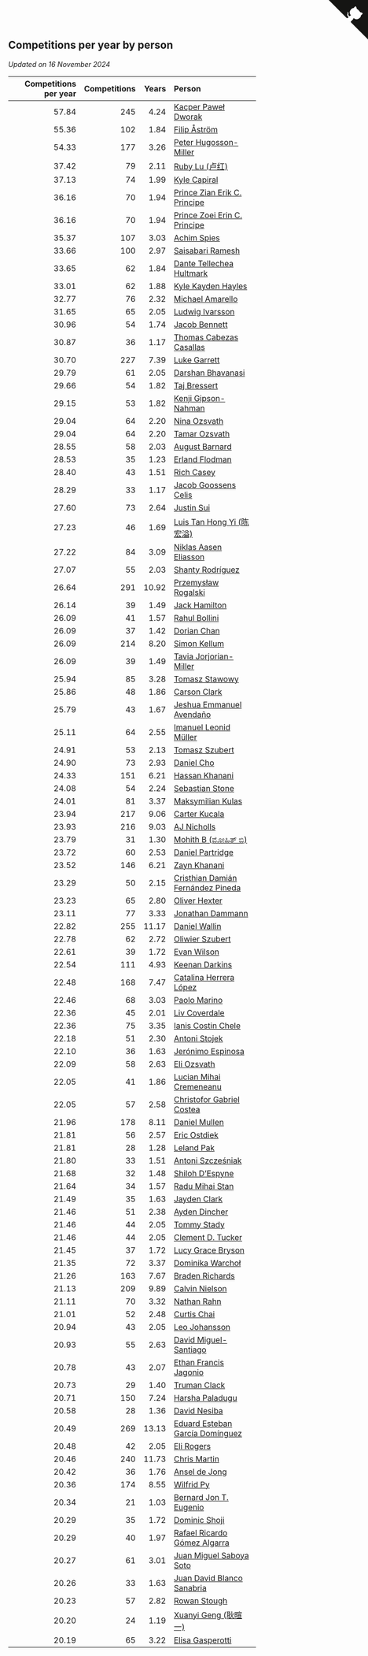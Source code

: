 ## Competitions per year by person

*Updated on 16 November 2024*

| Competitions per year | Competitions | Years | Person |
| ---: | ---: | ---: | :--- |
| 57.84 | 245 | 4.24 | [Kacper Paweł Dworak](https://www.worldcubeassociation.org/persons/2020DWOR01) |
| 55.36 | 102 | 1.84 | [Filip Åström](https://www.worldcubeassociation.org/persons/2023ASTR01) |
| 54.33 | 177 | 3.26 | [Peter Hugosson-Miller](https://www.worldcubeassociation.org/persons/2021HUGO01) |
| 37.42 | 79 | 2.11 | [Ruby Lu (卢红)](https://www.worldcubeassociation.org/persons/2022LURU01) |
| 37.13 | 74 | 1.99 | [Kyle Capiral](https://www.worldcubeassociation.org/persons/2022CAPI02) |
| 36.16 | 70 | 1.94 | [Prince Zian Erik C. Principe](https://www.worldcubeassociation.org/persons/2022PRIN08) |
| 36.16 | 70 | 1.94 | [Prince Zoei Erin C. Principe](https://www.worldcubeassociation.org/persons/2022PRIN09) |
| 35.37 | 107 | 3.03 | [Achim Spies](https://www.worldcubeassociation.org/persons/2021SPIE01) |
| 33.66 | 100 | 2.97 | [Saisabari Ramesh](https://www.worldcubeassociation.org/persons/2021RAME01) |
| 33.65 | 62 | 1.84 | [Dante Tellechea Hultmark](https://www.worldcubeassociation.org/persons/2023HULT01) |
| 33.01 | 62 | 1.88 | [Kyle Kayden Hayles](https://www.worldcubeassociation.org/persons/2022HAYL02) |
| 32.77 | 76 | 2.32 | [Michael Amarello](https://www.worldcubeassociation.org/persons/2022AMAR09) |
| 31.65 | 65 | 2.05 | [Ludwig Ivarsson](https://www.worldcubeassociation.org/persons/2022IVAR01) |
| 30.96 | 54 | 1.74 | [Jacob Bennett](https://www.worldcubeassociation.org/persons/2023BENN04) |
| 30.87 | 36 | 1.17 | [Thomas Cabezas Casallas](https://www.worldcubeassociation.org/persons/2023CASA08) |
| 30.70 | 227 | 7.39 | [Luke Garrett](https://www.worldcubeassociation.org/persons/2017GARR05) |
| 29.79 | 61 | 2.05 | [Darshan Bhavanasi](https://www.worldcubeassociation.org/persons/2022BHAV01) |
| 29.66 | 54 | 1.82 | [Taj Bressert](https://www.worldcubeassociation.org/persons/2023BRES01) |
| 29.15 | 53 | 1.82 | [Kenji Gipson-Nahman](https://www.worldcubeassociation.org/persons/2023GIPS01) |
| 29.04 | 64 | 2.20 | [Nina Ozsvath](https://www.worldcubeassociation.org/persons/2022OZSV03) |
| 29.04 | 64 | 2.20 | [Tamar Ozsvath](https://www.worldcubeassociation.org/persons/2022OZSV04) |
| 28.55 | 58 | 2.03 | [August Barnard](https://www.worldcubeassociation.org/persons/2022BARN21) |
| 28.53 | 35 | 1.23 | [Erland Flodman](https://www.worldcubeassociation.org/persons/2023FLOD01) |
| 28.40 | 43 | 1.51 | [Rich Casey](https://www.worldcubeassociation.org/persons/2023CASE06) |
| 28.29 | 33 | 1.17 | [Jacob Goossens Celis](https://www.worldcubeassociation.org/persons/2023CELI06) |
| 27.60 | 73 | 2.64 | [Justin Sui](https://www.worldcubeassociation.org/persons/2022SUIJ01) |
| 27.23 | 46 | 1.69 | [Luis Tan Hong Yi (陈宏溢)](https://www.worldcubeassociation.org/persons/2023YILU01) |
| 27.22 | 84 | 3.09 | [Niklas Aasen Eliasson](https://www.worldcubeassociation.org/persons/2021ELIA01) |
| 27.07 | 55 | 2.03 | [Shanty Rodríguez](https://www.worldcubeassociation.org/persons/2022CUBI01) |
| 26.64 | 291 | 10.92 | [Przemysław Rogalski](https://www.worldcubeassociation.org/persons/2013ROGA02) |
| 26.14 | 39 | 1.49 | [Jack Hamilton](https://www.worldcubeassociation.org/persons/2023HAMI08) |
| 26.09 | 41 | 1.57 | [Rahul Bollini](https://www.worldcubeassociation.org/persons/2023BOLL01) |
| 26.09 | 37 | 1.42 | [Dorian Chan](https://www.worldcubeassociation.org/persons/2023DORI01) |
| 26.09 | 214 | 8.20 | [Simon Kellum](https://www.worldcubeassociation.org/persons/2016KELL12) |
| 26.09 | 39 | 1.49 | [Tavia Jorjorian-Miller](https://www.worldcubeassociation.org/persons/2023JORJ01) |
| 25.94 | 85 | 3.28 | [Tomasz Stawowy](https://www.worldcubeassociation.org/persons/2021STAW01) |
| 25.86 | 48 | 1.86 | [Carson Clark](https://www.worldcubeassociation.org/persons/2023CLAR02) |
| 25.79 | 43 | 1.67 | [Jeshua Emmanuel Avendaño](https://www.worldcubeassociation.org/persons/2023AVEN01) |
| 25.11 | 64 | 2.55 | [Imanuel Leonid Müller](https://www.worldcubeassociation.org/persons/2022MULL02) |
| 24.91 | 53 | 2.13 | [Tomasz Szubert](https://www.worldcubeassociation.org/persons/2022SZUB02) |
| 24.90 | 73 | 2.93 | [Daniel Cho](https://www.worldcubeassociation.org/persons/2021CHOD01) |
| 24.33 | 151 | 6.21 | [Hassan Khanani](https://www.worldcubeassociation.org/persons/2018KHAN26) |
| 24.08 | 54 | 2.24 | [Sebastian Stone](https://www.worldcubeassociation.org/persons/2022STON09) |
| 24.01 | 81 | 3.37 | [Maksymilian Kulas](https://www.worldcubeassociation.org/persons/2021KULA02) |
| 23.94 | 217 | 9.06 | [Carter Kucala](https://www.worldcubeassociation.org/persons/2015KUCA01) |
| 23.93 | 216 | 9.03 | [AJ Nicholls](https://www.worldcubeassociation.org/persons/2015NICH04) |
| 23.79 | 31 | 1.30 | [Mohith B (ಮೋಹಿತ್ ಬಿ)](https://www.worldcubeassociation.org/persons/2023BMOH01) |
| 23.72 | 60 | 2.53 | [Daniel Partridge](https://www.worldcubeassociation.org/persons/2022PART02) |
| 23.52 | 146 | 6.21 | [Zayn Khanani](https://www.worldcubeassociation.org/persons/2018KHAN28) |
| 23.29 | 50 | 2.15 | [Cristhian Damián Fernández Pineda](https://www.worldcubeassociation.org/persons/2022PINE05) |
| 23.23 | 65 | 2.80 | [Oliver Hexter](https://www.worldcubeassociation.org/persons/2022HEXT01) |
| 23.11 | 77 | 3.33 | [Jonathan Dammann](https://www.worldcubeassociation.org/persons/2021DAMM01) |
| 22.82 | 255 | 11.17 | [Daniel Wallin](https://www.worldcubeassociation.org/persons/2013WALL03) |
| 22.78 | 62 | 2.72 | [Oliwier Szubert](https://www.worldcubeassociation.org/persons/2022SZUB01) |
| 22.61 | 39 | 1.72 | [Evan Wilson](https://www.worldcubeassociation.org/persons/2023WILS11) |
| 22.54 | 111 | 4.93 | [Keenan Darkins](https://www.worldcubeassociation.org/persons/2019DARK02) |
| 22.48 | 168 | 7.47 | [Catalina Herrera López](https://www.worldcubeassociation.org/persons/2017LOPE31) |
| 22.46 | 68 | 3.03 | [Paolo Marino](https://www.worldcubeassociation.org/persons/2021MARI04) |
| 22.36 | 45 | 2.01 | [Liv Coverdale](https://www.worldcubeassociation.org/persons/2022COVE02) |
| 22.36 | 75 | 3.35 | [Ianis Costin Chele](https://www.worldcubeassociation.org/persons/2021CHEL01) |
| 22.18 | 51 | 2.30 | [Antoni Stojek](https://www.worldcubeassociation.org/persons/2022STOJ03) |
| 22.10 | 36 | 1.63 | [Jerónimo Espinosa](https://www.worldcubeassociation.org/persons/2023ESPI07) |
| 22.09 | 58 | 2.63 | [Eli Ozsvath](https://www.worldcubeassociation.org/persons/2022OZSV01) |
| 22.05 | 41 | 1.86 | [Lucian Mihai Cremeneanu](https://www.worldcubeassociation.org/persons/2023CREM01) |
| 22.05 | 57 | 2.58 | [Christofor Gabriel Costea](https://www.worldcubeassociation.org/persons/2022COST03) |
| 21.96 | 178 | 8.11 | [Daniel Mullen](https://www.worldcubeassociation.org/persons/2016MULL04) |
| 21.81 | 56 | 2.57 | [Eric Ostdiek](https://www.worldcubeassociation.org/persons/2022OSTD01) |
| 21.81 | 28 | 1.28 | [Leland Pak](https://www.worldcubeassociation.org/persons/2023PAKL02) |
| 21.80 | 33 | 1.51 | [Antoni Szcześniak](https://www.worldcubeassociation.org/persons/2023SZCZ04) |
| 21.68 | 32 | 1.48 | [Shiloh D’Espyne](https://www.worldcubeassociation.org/persons/2023DESP01) |
| 21.64 | 34 | 1.57 | [Radu Mihai Stan](https://www.worldcubeassociation.org/persons/2023STAN09) |
| 21.49 | 35 | 1.63 | [Jayden Clark](https://www.worldcubeassociation.org/persons/2023CLAR13) |
| 21.46 | 51 | 2.38 | [Ayden Dincher](https://www.worldcubeassociation.org/persons/2022DINC01) |
| 21.46 | 44 | 2.05 | [Tommy Stady](https://www.worldcubeassociation.org/persons/2022STAD01) |
| 21.46 | 44 | 2.05 | [Clement D. Tucker](https://www.worldcubeassociation.org/persons/2022TUCK09) |
| 21.45 | 37 | 1.72 | [Lucy Grace Bryson](https://www.worldcubeassociation.org/persons/2023BRYS01) |
| 21.35 | 72 | 3.37 | [Dominika Warchoł](https://www.worldcubeassociation.org/persons/2021WARC01) |
| 21.26 | 163 | 7.67 | [Braden Richards](https://www.worldcubeassociation.org/persons/2017RICH02) |
| 21.13 | 209 | 9.89 | [Calvin Nielson](https://www.worldcubeassociation.org/persons/2014NIEL03) |
| 21.11 | 70 | 3.32 | [Nathan Rahn](https://www.worldcubeassociation.org/persons/2021RAHN01) |
| 21.01 | 52 | 2.48 | [Curtis Chai](https://www.worldcubeassociation.org/persons/2022CHAI02) |
| 20.94 | 43 | 2.05 | [Leo Johansson](https://www.worldcubeassociation.org/persons/2022JOHA08) |
| 20.93 | 55 | 2.63 | [David Miguel-Santiago](https://www.worldcubeassociation.org/persons/2022MIGU02) |
| 20.78 | 43 | 2.07 | [Ethan Francis Jagonio](https://www.worldcubeassociation.org/persons/2022JAGO03) |
| 20.73 | 29 | 1.40 | [Truman Clack](https://www.worldcubeassociation.org/persons/2023CLAC02) |
| 20.71 | 150 | 7.24 | [Harsha Paladugu](https://www.worldcubeassociation.org/persons/2017PALA08) |
| 20.58 | 28 | 1.36 | [David Nesiba](https://www.worldcubeassociation.org/persons/2023NESI01) |
| 20.49 | 269 | 13.13 | [Eduard Esteban García Domínguez](https://www.worldcubeassociation.org/persons/2011EDUA01) |
| 20.48 | 42 | 2.05 | [Eli Rogers](https://www.worldcubeassociation.org/persons/2022ROGE05) |
| 20.46 | 240 | 11.73 | [Chris Martin](https://www.worldcubeassociation.org/persons/2013MART03) |
| 20.42 | 36 | 1.76 | [Ansel de Jong](https://www.worldcubeassociation.org/persons/2023JONG01) |
| 20.36 | 174 | 8.55 | [Wilfrid Py](https://www.worldcubeassociation.org/persons/2016PYWI01) |
| 20.34 | 21 | 1.03 | [Bernard Jon T. Eugenio](https://www.worldcubeassociation.org/persons/2023EUGE02) |
| 20.29 | 35 | 1.72 | [Dominic Shoji](https://www.worldcubeassociation.org/persons/2023SHOJ01) |
| 20.29 | 40 | 1.97 | [Rafael Ricardo Gómez Algarra](https://www.worldcubeassociation.org/persons/2022ALGA01) |
| 20.27 | 61 | 3.01 | [Juan Miguel Saboya Soto](https://www.worldcubeassociation.org/persons/2021SOTO01) |
| 20.26 | 33 | 1.63 | [Juan David Blanco Sanabria](https://www.worldcubeassociation.org/persons/2023SANA04) |
| 20.23 | 57 | 2.82 | [Rowan Stough](https://www.worldcubeassociation.org/persons/2022STOU01) |
| 20.20 | 24 | 1.19 | [Xuanyi Geng (耿暄一)](https://www.worldcubeassociation.org/persons/2023GENG02) |
| 20.19 | 65 | 3.22 | [Elisa Gasperotti](https://www.worldcubeassociation.org/persons/2021GASP01) |


<a href="https://github.com/jonatanklosko/wca_statistics" class="github-corner" aria-label="View source on Github"><svg width="80" height="80" viewBox="0 0 250 250" style="fill:#151513; color:#fff; position: absolute; top: 0; border: 0; right: 0;" aria-hidden="true"><path d="M0,0 L115,115 L130,115 L142,142 L250,250 L250,0 Z"></path><path d="M128.3,109.0 C113.8,99.7 119.0,89.6 119.0,89.6 C122.0,82.7 120.5,78.6 120.5,78.6 C119.2,72.0 123.4,76.3 123.4,76.3 C127.3,80.9 125.5,87.3 125.5,87.3 C122.9,97.6 130.6,101.9 134.4,103.2" fill="currentColor" style="transform-origin: 130px 106px;" class="octo-arm"></path><path d="M115.0,115.0 C114.9,115.1 118.7,116.5 119.8,115.4 L133.7,101.6 C136.9,99.2 139.9,98.4 142.2,98.6 C133.8,88.0 127.5,74.4 143.8,58.0 C148.5,53.4 154.0,51.2 159.7,51.0 C160.3,49.4 163.2,43.6 171.4,40.1 C171.4,40.1 176.1,42.5 178.8,56.2 C183.1,58.6 187.2,61.8 190.9,65.4 C194.5,69.0 197.7,73.2 200.1,77.6 C213.8,80.2 216.3,84.9 216.3,84.9 C212.7,93.1 206.9,96.0 205.4,96.6 C205.1,102.4 203.0,107.8 198.3,112.5 C181.9,128.9 168.3,122.5 157.7,114.1 C157.9,116.9 156.7,120.9 152.7,124.9 L141.0,136.5 C139.8,137.7 141.6,141.9 141.8,141.8 Z" fill="currentColor" class="octo-body"></path></svg></a><style>.github-corner:hover .octo-arm{animation:octocat-wave 560ms ease-in-out}@keyframes octocat-wave{0%,100%{transform:rotate(0)}20%,60%{transform:rotate(-25deg)}40%,80%{transform:rotate(10deg)}}@media (max-width:500px){.github-corner:hover .octo-arm{animation:none}.github-corner .octo-arm{animation:octocat-wave 560ms ease-in-out}}</style>
